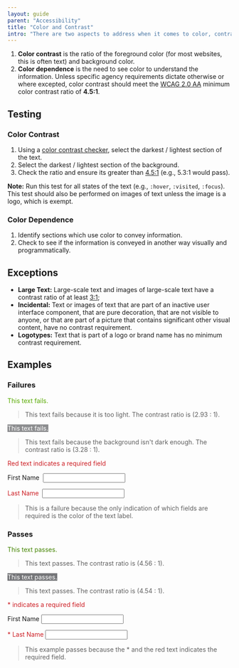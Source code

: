 ```yaml
---
layout: guide
parent: "Accessibility"
title: "Color and Contrast"
intro: "There are two aspects to address when it comes to color, contrast, and color dependence."
---
```


1. <strong>Color contrast</strong> is the ratio of the foreground color (for most websites, this is often text) and background color.
1. <strong>Color dependence</strong> is the need to see color to understand the information. Unless specific agency requirements dictate otherwise or where excepted, color contrast should meet the [WCAG 2.0 AA](https://www.w3.org/WAI/WCAG20/quickref/#visual-audio-contrast-contrast) minimum color contrast ratio of **4.5:1**.

## Testing

### Color Contrast

1. Using a [color contrast checker](http://www.paciellogroup.com/resources/contrastanalyser/), select the darkest / lightest section of the text.
1. Select the darkest / lightest section of the background.
1. Check the ratio and ensure its greater than [4.5:1][WCAG 2.0 AA] (e.g., 5.3:1 would pass).

<strong>Note:</strong> Run this test for all states of the text (e.g., `:hover`, `:visited`, `:focus`). This test should also be performed on images of text unless the image is a logo, which is exempt.

### Color Dependence

1. Identify sections which use color to convey information.
1. Check to see if the information is conveyed in another way visually and programmatically.

## Exceptions

* <strong>Large Text:</strong> Large-scale text and images of large-scale text have a contrast ratio of at least <a href="https://www.w3.org/WAI/WCAG20/quickref/#visual-audio-contrast-contrast">3:1</a>;
* <strong>Incidental:</strong> Text or images of text that are part of an inactive user interface component, that are pure decoration, that are not visible to anyone, or that are part of a picture that contains significant other visual content, have no contrast requirement.
* <strong>Logotypes:</strong> Text that is part of a logo or brand name has no minimum contrast requirement.

## Examples

### Failures

<div class="pb-preview">
  <span style = "color:#58AA02">This text fails. </span>
</div>

> This text fails because it is too light. The contrast ratio is (2.93 : 1).

<div class="pb-preview">
  <span style = "color:#FFFFFF; background:#8D8E90">This text fails.</span>
</div>

> This text fails because the background isn't dark enough. The contrast ratio is (3.28 : 1).

<div class="pb-preview">
  <p style="color:#cd2026;">Red text indicates a required field</p>
  <p>
    <label for="name">First Name&nbsp;</label>
    <input type="text" id="name">
  </p>
  <p>
    <label for="lname" style="color:#cd2026">Last Name&nbsp;</label>
    <input type="text" id="lname">
  </p>
</div>

> This is a failure because the only indication of which fields are required is the color of the text label.

### Passes

<div class="pb-preview">
  <span style="color:#458503">This text passes. </span>
</div>

> This text passes. The contrast ratio is (4.56 : 1).

<div class="pb-preview">
  <span style="color:#FFFFFF; background:#757679">This text passes.</span>
</div>

> This text passes. The contrast ratio is (4.54 : 1).

<div class="pb-preview">
  <p style="color:#cd2026;">* indicates a required field</p>
  <p>
    <label for="name-8674f67">First Name</label>
    <input type="text" id="name-8674f67">
  </p>
  <p>
    <label for="lname-2345" style="color:#cd2026">* Last Name</label>
    <input type="text" id="lname-2345">
  </p>
</div>

> This example passes because the * and the red text indicates the required field.

[WCAG 2.0 AA]: https://www.w3.org/WAI/WCAG20/quickref/#visual-audio-contrast-contrast
